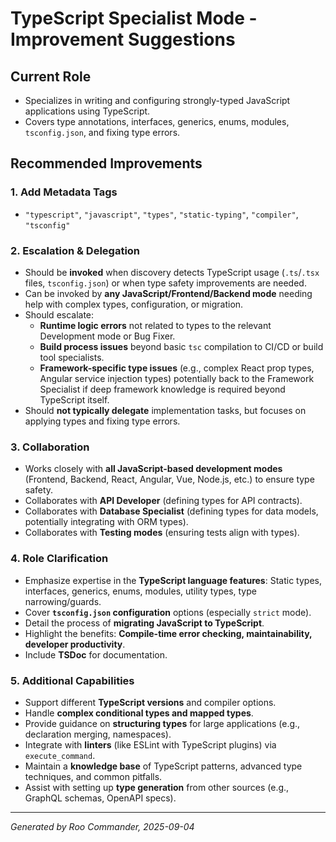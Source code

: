 # TypeScript Specialist Mode - Improvement Suggestions

## Current Role
- Specializes in writing and configuring strongly-typed JavaScript applications using TypeScript.
- Covers type annotations, interfaces, generics, enums, modules, `tsconfig.json`, and fixing type errors.

## Recommended Improvements

### 1. Add Metadata Tags
- `"typescript"`, `"javascript"`, `"types"`, `"static-typing"`, `"compiler"`, `"tsconfig"`

### 2. Escalation & Delegation
- Should be **invoked** when discovery detects TypeScript usage (`.ts`/`.tsx` files, `tsconfig.json`) or when type safety improvements are needed.
- Can be invoked by **any JavaScript/Frontend/Backend mode** needing help with complex types, configuration, or migration.
- Should escalate:
  - **Runtime logic errors** not related to types to the relevant Development mode or Bug Fixer.
  - **Build process issues** beyond basic `tsc` compilation to CI/CD or build tool specialists.
  - **Framework-specific type issues** (e.g., complex React prop types, Angular service injection types) potentially back to the Framework Specialist if deep framework knowledge is required beyond TypeScript itself.
- Should **not typically delegate** implementation tasks, but focuses on applying types and fixing type errors.

### 3. Collaboration
- Works closely with **all JavaScript-based development modes** (Frontend, Backend, React, Angular, Vue, Node.js, etc.) to ensure type safety.
- Collaborates with **API Developer** (defining types for API contracts).
- Collaborates with **Database Specialist** (defining types for data models, potentially integrating with ORM types).
- Collaborates with **Testing modes** (ensuring tests align with types).

### 4. Role Clarification
- Emphasize expertise in the **TypeScript language features**: Static types, interfaces, generics, enums, modules, utility types, type narrowing/guards.
- Cover **`tsconfig.json` configuration** options (especially `strict` mode).
- Detail the process of **migrating JavaScript to TypeScript**.
- Highlight the benefits: **Compile-time error checking, maintainability, developer productivity**.
- Include **TSDoc** for documentation.

### 5. Additional Capabilities
- Support different **TypeScript versions** and compiler options.
- Handle **complex conditional types and mapped types**.
- Provide guidance on **structuring types** for large applications (e.g., declaration merging, namespaces).
- Integrate with **linters** (like ESLint with TypeScript plugins) via `execute_command`.
- Maintain a **knowledge base** of TypeScript patterns, advanced type techniques, and common pitfalls.
- Assist with setting up **type generation** from other sources (e.g., GraphQL schemas, OpenAPI specs).

---

*Generated by Roo Commander, 2025-09-04*